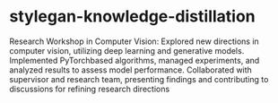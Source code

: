 # stylegan-knowledge-distillation

Research Workshop in Computer Vision: Explored new directions in computer
vision, utilizing deep learning and generative models. Implemented PyTorchbased algorithms, managed experiments, and analyzed results to assess model
performance. Collaborated with supervisor and research team, presenting
findings and contributing to discussions for refining research directions
